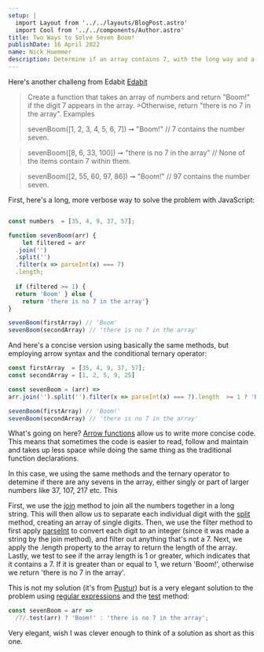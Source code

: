 ```yaml
---
setup: |
  import Layout from '../../layouts/BlogPost.astro'
  import Cool from '../../components/Author.astro'
title: Two Ways to Solve Seven Boom!
publishDate: 16 April 2022
name: Nick Huemmer
description: Determine if an array contains 7, with the long way and a more concise way
---
```


<Cool name={frontmatter.name} href="https://twitter.com/nickhuemmer" />

Here's another challeng from Edabit [Edabit](https://edabit.com/challenge/6R6gReGTGwzpwuffD)


>Create a function that takes an array of numbers and return "Boom!" if the digit 7 appears in the array. >Otherwise, return "there is no 7 in the array".
>Examples
>
>sevenBoom([1, 2, 3, 4, 5, 6, 7]) ➞ "Boom!"
>// 7 contains the number seven.

>sevenBoom([8, 6, 33, 100]) ➞ "there is no 7 in the array"
>// None of the items contain 7 within them.

>sevenBoom([2, 55, 60, 97, 86]) ➞ "Boom!"
>// 97 contains the number seven.

First, here's a long, more verbose way to solve the problem with JavaScript:
```javascript

const numbers  = [35, 4, 9, 37, 57];

function sevenBoom(arr) {
	let filtered = arr
  .join('')
  .split('')
  .filter(x => parseInt(x) === 7)
  .length;
  
  if (filtered >= 1) {
  return 'Boom' } else {
    return 'there is no 7 in the array'}
}

sevenBoom(firstArray) // 'Boom'
sevenBoom(secondArray) // 'there is no 7 in the array'

```

And here's a concise version using basically the same methods, but employing arrow syntax and the conditional ternary operator: 


```javascript
const firstArray  = [35, 4, 9, 37, 57];
const secondArray = [1, 2, 5, 9, 25]

const sevenBoom = (arr) => 
arr.join('').split('').filter(x => parseInt(x) === 7).length  >= 1 ? 'Boom!' : 'there is no 7 in the array'

sevenBoom(firstArray) // 'Boom!'
sevenBoom(secondArray) // 'there is no 7 in the array'

```


What's going on here?  [Arrow functions](https://developer.mozilla.org/en-US/docs/Web/JavaScript/Reference/Functions/Arrow_functions) allow us to write more concise code.  This means that sometimes the code is easier to read, follow and maintain and takes up less space while doing the same thing as the traditional function declarations. 

In this case, we using the same methods and the ternary operator to detemine if there are any sevens in the array, either singly or part of larger numbers like 37, 107, 217 etc. This

First, we use the [join](https://developer.mozilla.org/en-US/docs/Web/JavaScript/Reference/Global_Objects/Array/join) method to join all the numbers together in a long string.   This will then allow us to separate each individual digit with the [split](https://developer.mozilla.org/en-US/docs/Web/JavaScript/Reference/Global_Objects/String/split) method, creating an array of single digits.  Then, we use the filter method to first apply [parseInt](https://developer.mozilla.org/en-US/docs/Web/JavaScript/Reference/Global_Objects/parseInt) to convert each digit to an integer (since it was made a string by the join method), and filter out anything that's not a 7.  Next, we apply the .length property to the array to return the length of the array.  Lastly, we test to see if the array length is 1 or greater, which indicates that it contains a 7.  If it is greater than or equal to 1, we return 'Boom!', otherwise we return 'there is no 7 in the array'.

This is not my solution (it's from [Pustur](https://edabit.com/user/65dbBZynphj53nXqA)) but is a very elegant solution to the problem using [regular expressions](https://developer.mozilla.org/en-US/docs/Web/JavaScript/Guide/Regular_Expressions) and the [test](https://developer.mozilla.org/en-US/docs/Web/JavaScript/Reference/Global_Objects/RegExp/test) method:

```javascript
const sevenBoom = arr =>
  /7/.test(arr) ? 'Boom!' : 'there is no 7 in the array';
```

Very elegant, wish I was clever enough to think of a solution as short as this one.